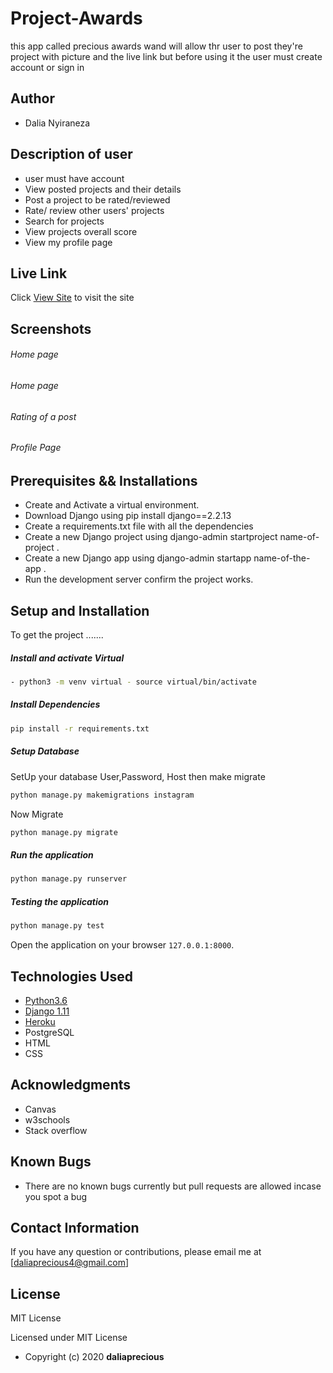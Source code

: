 # Project-Awards
 this app  called precious  awards wand will allow thr user to post they're project with picture and the live link but before using it the user must create account or sign in

## Author
 * Dalia Nyiraneza
 
## Description of user 
* user must have account
* View posted projects and their details
* Post a project to be rated/reviewed
* Rate/ review other users' projects
* Search for projects 
* View projects overall score
* View my profile page

##  Live Link  
 Click [View Site]()  to visit the site

## Screenshots 
###### Home page
 
 

###### Home page
 
 
 
 ###### Rating of a post
  
 ###### Profile Page
  


## Prerequisites && Installations
* Create and Activate a virtual environment.
* Download Django using pip install django==2.2.13
* Create a requirements.txt file with all the dependencies
* Create a new Django project using django-admin startproject name-of-project .
* Create a new Django app using django-admin startapp name-of-the-app .
* Run the development server confirm the project works.

## Setup and Installation  
To get the project .......  
 
##### Install and activate Virtual  
 ```bash 
- python3 -m venv virtual - source virtual/bin/activate  
```  
##### Install Dependencies  
 ```bash 
 pip install -r requirements.txt 
```  
 ##### Setup Database  
  SetUp your database User,Password, Host then make migrate  
 ```bash 
python manage.py makemigrations instagram
 ``` 
 Now Migrate  
 ```bash 
 python manage.py migrate 
```
##### Run the application  
 ```bash 
 python manage.py runserver 
``` 
##### Testing the application  
 ```bash 
 python manage.py test 
```
Open the application on your browser `127.0.0.1:8000`.  

## Technologies Used
* [Python3.6](https://www.python.org/)  
* [Django 1.11](https://docs.djangoproject.com/en/2.2/)
* [Heroku](https://heroku.com)  
* PostgreSQL
* HTML
* CSS

## Acknowledgments
* Canvas
* w3schools
* Stack overflow

## Known Bugs  
* There are no known bugs currently but pull requests are allowed incase you spot a bug  
  
## Contact Information   
If you have any question or contributions, please email me at [daliaprecious4@gmail.com]  
  
## License 
MIT License

Licensed under MIT License
  
* Copyright (c) 2020 **daliaprecious**